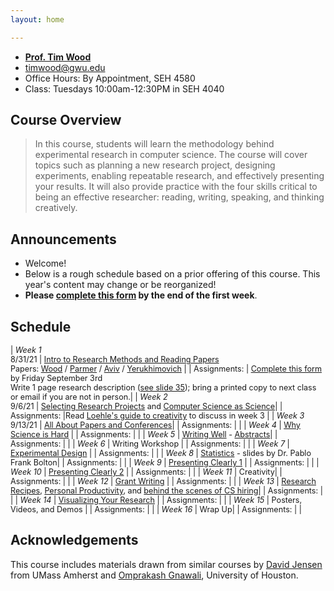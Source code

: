 ```yaml
---
layout: home

---
```

<div class="wrapper" markdown="0"><div class="footer-col-wrapper">
  <div class="footer-col two-col-1">
    <ul class="contact-list">
        <li><a href="https://faculty.cs.gwu.edu/timwood/"><b>Prof. Tim Wood</b></a></li>
        <li><a href="mailto:timwood@gwu.edu">timwood@gwu.edu</a></li>
        <li>Office Hours: By Appointment, SEH 4580</li>
        <li>Class: Tuesdays 10:00am-12:30PM in SEH 4040</li>
    </ul>
  </div>
</div></div>

## Course Overview

<blockquote>
In this course, students will learn the methodology behind experimental research in computer science. The course will cover topics such as planning a new research project, designing experiments, enabling repeatable research, and effectively presenting your results. It will also provide practice with the four skills critical to being an effective researcher: reading, writing, speaking, and thinking creatively.
</blockquote>

## Announcements ##
- Welcome! 
- Below is a rough schedule based on a prior offering of this course. This year's content may change or be reorganized!
- **Please [complete this form](https://forms.gle/KQHTqhLjzrmBuk6F6) by the end of the first week**.

## Schedule  ##
<div style="font-size:90%">

| *Week 1*<br>8/31/21  | [Intro to Research Methods and Reading Papers](/slides/1-overview.pdf) <br> Papers: [Wood](week1/wood-icac16netkv.pdf) / [Parmer](week1/parmer-rtas20slite.pdf) / [Aviv](week1/aviv-smudge.pdf) / [Yerukhimovich](week1/yerukhimovich-sp.pdf)  |
| Assignments: | [Complete this form](https://forms.gle/KQHTqhLjzrmBuk6F6) by Friday September 3rd <br>Write 1 page research description ([see slide 35](/slides/1-overview.pdf)); bring a printed copy to next class or email if you are not in person.|
| *Week 2*<br>9/6/21  | [Selecting Research Projects](/slides/2-problems.pdf) and [Computer Science as Science](/slides/3-science.pdf)|
| Assignments: |Read [Loehle's guide to creativity](/week2/creativity-loehle.pdf) to discuss in week 3 |
| *Week 3*<br>9/13/21  | [All About Papers and Conferences](/slides/4-papers-conferences.pdf)|
| Assignments: | |
| *Week 4*  | [Why Science is Hard](/slides/5-science-is-hard.pdf)  |
| Assignments: | |
| *Week 5*  | [Writing Well](/slides/6-stories.pdf) - [Abstracts](/slides/abstracts.pdf)|
| Assignments: | |
| *Week 6*  | Writing Workshop |
| Assignments: | |
| *Week 7*  | [Experimental Design](/slides/7-exp-design.pdf)  |
| Assignments: | |
| *Week 8*  | [Statistics](/slides/WhyStatistics.pdf) - slides by Dr. Pablo Frank Bolton|
| Assignments: | |
| *Week 9*  | [Presenting Clearly 1](/slides/8-presenting.pdf)  |
| Assignments: | |
| *Week 10* | [Presenting Clearly 2](/slides/8-presenting.pdf) |
| Assignments: | |
| *Week 11* | Creativity|
| Assignments: | |
| *Week 12* | [Grant Writing](/slides/11-grants.pdf) |
| Assignments: | |
| *Week 13* | [Research Recipes](/slides/9-recipes.pdf), [Personal Productivity](/slides/9-time.pdf), and [behind the scenes of CS hiring](/slides/9-hiring.pdf)|
| Assignments: | |
| *Week 14* | [Visualizing Your Research](/slides/10-visuals.pdf) |
| Assignments: | |
| *Week 15* | Posters, Videos, and Demos |
| Assignments: | |
| *Week 16* | Wrap Up|
| Assignments: | |

</div>

## Acknowledgements
This course includes materials drawn from similar courses by [David Jensen](https://people.cs.umass.edu/~jensen/courses/index.html) from UMass Amherst and [Omprakash Gnawali](http://www2.cs.uh.edu/~gnawali/courses/cosc6321-s19/), University of Houston.

